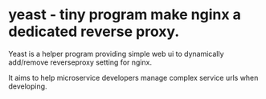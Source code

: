 # yeast - tiny program make nginx a dedicated reverse proxy.

Yeast is a helper program providing simple web ui to dynamically add/remove reverseproxy setting for nginx.

It aims to help microservice developers manage complex service urls when developing.
